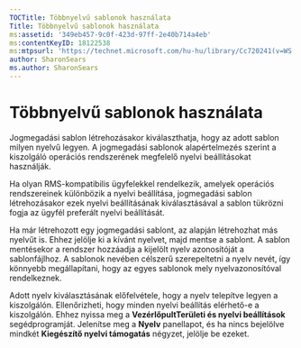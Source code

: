 ```yaml
---
TOCTitle: Többnyelvű sablonok használata
Title: Többnyelvű sablonok használata
ms:assetid: '349eb457-9c0f-423d-97ff-2e40b714a4eb'
ms:contentKeyID: 18122538
ms:mtpsurl: 'https://technet.microsoft.com/hu-hu/library/Cc720241(v=WS.10)'
author: SharonSears
ms.author: SharonSears
---
```


Többnyelvű sablonok használata
==============================

Jogmegadási sablon létrehozásakor kiválaszthatja, hogy az adott sablon milyen nyelvű legyen. A jogmegadási sablonok alapértelmezés szerint a kiszolgáló operációs rendszerének megfelelő nyelvi beállításokat használják.

Ha olyan RMS-kompatibilis ügyfelekkel rendelkezik, amelyek operációs rendszereinek különbözik a nyelvi beállítása, jogmegadási sablon létrehozásakor ezek nyelvi beállításának kiválasztásával a sablon tükrözni fogja az ügyfél preferált nyelvi beállítását.

Ha már létrehozott egy jogmegadási sablont, az alapján létrehozhat más nyelvűt is. Ehhez jelölje ki a kívánt nyelvet, majd mentse a sablont. A sablon mentésekor a rendszer hozzáadja a kijelölt nyelv azonosítóját a sablonfájlhoz. A sablonok nevében célszerű szerepeltetni a nyelv nevét, így könnyebb megállapítani, hogy az egyes sablonok mely nyelvazonosítóval rendelkeznek.

Adott nyelv kiválasztásának előfelvétele, hogy a nyelv telepítve legyen a kiszolgálón. Ellenőrizheti, hogy minden nyelvi beállítás elérhető-e a kiszolgálón. Ehhez nyissa meg a **VezérlőpultTerületi és nyelvi beállítások** segédprogramját. Jelenítse meg a **Nyelv** panellapot, és ha nincs bejelölve mindkét **Kiegészítő nyelvi támogatás** négyzet, jelölje be ezeket.
